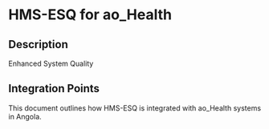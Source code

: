 # HMS-ESQ for ao_Health

## Description

Enhanced System Quality

## Integration Points

This document outlines how HMS-ESQ is integrated with ao_Health systems in Angola.
